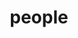 ---
layout: profiles
permalink: /people/
title: people
description: 
nav: true
nav_order: 6

profiles:
# PI
  - align: right
    image: EvanPeng.jpg
    content: EvanPeng.md
    category: PI
    Details: True
    image_circular: false # crops the image to make it circular
    more_info: >
        <a href="https://www.eee.hku.hk/~evanpeng/#publication" target="_blank">[Website]</a>
        <a href="https://twitter.com/evanypeng" target="_blank">[Twitter]</a><br>
        <a href="https://scholar.google.com/citations?user=UMveGGwAAAAJ&hl=en&authuser=1" target="_blank">[Google Scholar]</a>
        <a href="https://www.linkedin.com/in/yifan-evan-peng/" target="_blank">[Linkedln]</a>

# Visiting Prof
  - align: right
    image: Wolfgang.jpg
    content: 
    category: Visiting Professor
    Details: False
    image_circular: false # crops the image to make it circular
    more_info: >
      <a href="https://vccimaging.org/People/heidriw/" style="font-size: larger; font-weight: bold;">Wolfgang Heidrich</a><br>
      Professor in the [KAUST Visual Computing Center](https://cemse.kaust.edu.sa/vcc/)<br>


# Postdoc
  - align: 
    image: Liuxin.png
    content: 
    category: Postdoctor
    Details: false
    image_circular: false # crops the image to make it circular
    more_info: >
      <a href="https://liux2018.github.io/" style="font-size: larger; font-weight: bold;">Xin Liu</a><br>
      Computational Optics<br>
      liuxin2018@zju.edu.cn

# Phd
  - align: 
    image: Haoyu.jpg
    content: 
    category: PhD
    Details: false
    image_circular: false # crops the image to make it circular
    more_info: >
      <a href="https://whywww.github.io/" style="font-size: larger; font-weight: bold;">Haoyu Wei</a><br>
      Deep Optics, Coded Aperture, Meta Imaging<br>
      haoyuwei@connect.hku.hk
     
  - align:
    image: Xiangyu.png
    content: 
    Details: false
    category: PhD
    image_circular: false # crops the image to make it circular
    more_info: >
      <span style="font-size: larger; font-weight: bold;">**Xiangyu Meng**</span><br>
      Computational Holography, Wavefront Simulation, Computer Graphics<br>
      mengxy22@connect.hku.hk

  - align:
    image: Zhenyang.jpg
    content: 
    Details: false
    category: PhD
    image_circular: false # crops the image to make it circular
    more_info: >
      <a href="https://lagrangeli.github.io/" style="font-size: larger; font-weight: bold;">Zhenyang Li</a><br>
      Computer Vision (3D), Computer Graphics (Rendering), VR/AR/MR, and Holographic Imaging/Display<br>
      zhenyang11766@163.com

  - align: 
    image: Wenbin.jpg
    content: 
    Details: false
    category: PhD
    image_circular: false # crops the image to make it circular
    more_info: >
      <a href="https://www.linkedin.com/in/wenbin-zhou-00a710105/" style="font-size: larger; font-weight: bold;">Wenbin Zhou</a><br>
      Computer-generated Holography, Deep Learning, Computational Optics<br>
      zhouwb@connect.hku.hk

  - align:
    image: Yuhui.jpg
    content: 
    Details: false
    category: PhD
    image_circular: false # crops the image to make it circular
    more_info: >
      <a href="https://www.linkedin.com/in/yuhui-lyu-lorena/" style="font-size: larger; font-weight: bold;">Yuhui Liu</a><br>
      Computational Optics, Stereo Imaging, Multimodal Fusion<br>
      liuyuhui@connect.hku.hk

# RA
  - align: 
    image: Liangxun.jpg
    content: 
    Details: false
    category: RA
    image_circular: false # crops the image to make it circular
    more_info: >
      <a href="https://www.linkedin.com/in/OuLiangxun/" style="font-size: larger; font-weight: bold;">Liangxun Ou</a><br>
      Computational Optics, RGBD Imaging, Computer Vision<br>
      u3605728@connect.hku.hk

# Master
  - align: 
    image: 
    content: 
    Details: false
    category: Master
    image_circular: false # crops the image to make it circular
    more_info: >
      <span style="font-size: larger; font-weight: bold;">**Hanxun Zhang**</span><br>

  - align: 
    image: 
    content: 
    Details: false
    category: Master
    image_circular: false # crops the image to make it circular
    more_info: >
      <span style="font-size: larger; font-weight: bold;">**Xintao Sun**</span><br>
---